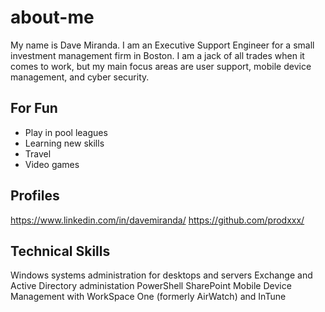 # about-me
My name is Dave Miranda.  I am an Executive Support Engineer for a small
investment management firm in Boston.  I am a jack of all trades when it
comes to work, but my main focus areas are user support, mobile device 
management, and cyber security.

## For Fun
* Play in pool leagues
* Learning new skills
* Travel
* Video games

## Profiles
https://www.linkedin.com/in/davemiranda/
https://github.com/prodxxx/

## Technical Skills
Windows systems administration for desktops and servers
Exchange and Active Directory administation
PowerShell
SharePoint
Mobile Device Management with WorkSpace One (formerly AirWatch) and InTune

